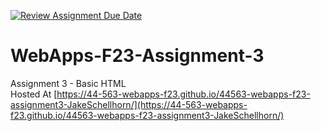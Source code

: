 [![Review Assignment Due Date](https://classroom.github.com/assets/deadline-readme-button-24ddc0f5d75046c5622901739e7c5dd533143b0c8e959d652212380cedb1ea36.svg)](https://classroom.github.com/a/q2-Q7VCy)
# WebApps-F23-Assignment-3
Assignment 3 - Basic HTML<br>
Hosted At [https://44-563-webapps-f23.github.io/44563-webapps-f23-assignment3-JakeSchellhorn/](https://44-563-webapps-f23.github.io/44563-webapps-f23-assignment3-JakeSchellhorn/)
